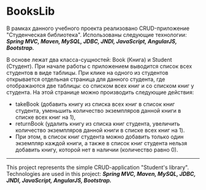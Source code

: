 # BooksLib

В рамках данного учебного проекта реализовано CRUD-приложение "Студенческая библиотека". Использованы следующие технологии: ***Spring MVC, 
Maven, MySQL, JDBC, JNDI, JavaScript, AngularJS, Bootstrap.***

В основе лежат два класса-сущностей: Book (Книга) и Student (Студент). При начале работы с приложением выводится список всех студентов в виде таблицы. При клике на одного из студентов открывается отдельная страница для данного студента, где отображаются две таблицы: со списком всех книг и со списком книг у студента. На этой странице можно производить следующие действия: 
* takeBook (добавить книгу из списка всех книг в список книг студента, уменьшить количество экземпляров данной книги в списке всех книг на 1), 
* returnBook (удалить книгу из списка книг студента, увеличить количество экземпляров данной книги в списке всех книг на 1). 
* При этом, в список книг студента можно добавить только один экземпляр каждой книги, а также в список книг студента нельзя добавить книгу, которой нет в наличии (количество равно 0).

------------
This project represents the simple CRUD-application "Student's library". Technologies are used in this project: ***Spring MVC, 
Maven, MySQL, JDBC, JNDI, JavaScript, AngularJS, Bootstrap.***
